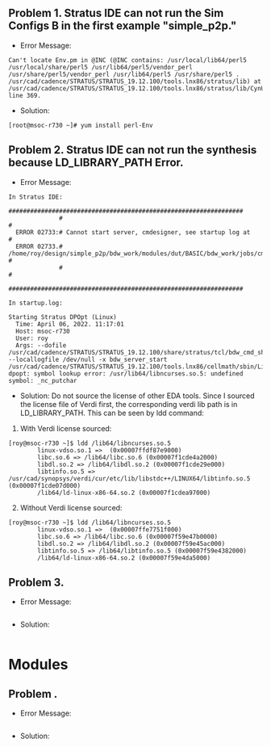 ## Problem 1. Stratus IDE can not run the Sim Configs B in the first example "simple_p2p."
* Error Message:
```
Can't locate Env.pm in @INC (@INC contains: /usr/local/lib64/perl5 /usr/local/share/perl5 /usr/lib64/perl5/vendor_perl /usr/share/perl5/vendor_perl /usr/lib64/perl5 /usr/share/perl5 . /usr/cad/cadence/STRATUS/STRATUS_19.12.100/tools.lnx86/stratus/lib) at /usr/cad/cadence/STRATUS/STRATUS_19.12.100/tools.lnx86/stratus/lib/CynUtil.pm line 369.
```
* Solution: 
```
[root@msoc-r730 ~]# yum install perl-Env
```
## Problem 2. Stratus IDE can not run the synthesis because LD_LIBRARY_PATH Error.
* Error Message:
```
In Stratus IDE:
              #################################################################
              #                                                               #
  ERROR 02733:# Cannot start server, cmdesigner, see startup log at           #
  ERROR 02733.#   /home/roy/design/simple_p2p/bdw_work/modules/dut/BASIC/bdw_work/jobs/cmd_server/startup.log #
              #                                                               #
              #################################################################

In startup.log:

Starting Stratus DPOpt (Linux)
  Time: April 06, 2022. 11:17:01
  Host: msoc-r730
  User: roy
  Args: --dofile /usr/cad/cadence/STRATUS/STRATUS_19.12.100/share/stratus/tcl/bdw_cmd_shell.tcl --locallogfile /dev/null -x bdw_server_start
/usr/cad/cadence/STRATUS/STRATUS_19.12.100/tools.lnx86/cellmath/sbin/Linux/cynth-dpopt: symbol lookup error: /usr/lib64/libncurses.so.5: undefined symbol: _nc_putchar
```
* Solution: Do not source the license of other EDA tools.
Since I sourced the license file of Verdi first, the corresponding verdi lib path is in LD_LIBRARY_PATH. This can be seen by ldd command:

1. With Verdi license sourced:
```
[roy@msoc-r730 ~]$ ldd /lib64/libncurses.so.5
        linux-vdso.so.1 =>  (0x00007ffdf87e9000)
        libc.so.6 => /lib64/libc.so.6 (0x00007f1cde4a2000)
        libdl.so.2 => /lib64/libdl.so.2 (0x00007f1cde29e000)
        libtinfo.so.5 => /usr/cad/synopsys/verdi/cur/etc/lib/libstdc++/LINUX64/libtinfo.so.5 (0x00007f1cde07d000)
        /lib64/ld-linux-x86-64.so.2 (0x00007f1cdea97000)
```
2. Without Verdi license sourced:
```
[roy@msoc-r730 ~]$ ldd /lib64/libncurses.so.5
        linux-vdso.so.1 =>  (0x00007ffe7751f000)
        libc.so.6 => /lib64/libc.so.6 (0x00007f59e47b0000)
        libdl.so.2 => /lib64/libdl.so.2 (0x00007f59e45ac000)
        libtinfo.so.5 => /lib64/libtinfo.so.5 (0x00007f59e4382000)
        /lib64/ld-linux-x86-64.so.2 (0x00007f59e4da5000)
```

## Problem 3. 
* Error Message:
```
```
* Solution:
```

```







# Modules
## Problem .
* Error Message:
```
```
* Solution:
```

```






